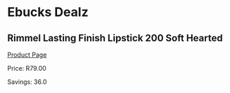 
# Ebucks Dealz
## Rimmel Lasting Finish Lipstick 200 Soft Hearted
[Product Page](https://www.ebucks.com/web/shop/productSelected.do?prodId=985848537&catId=1158500262)

Price: R79.00

Savings: 36.0


	